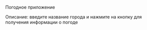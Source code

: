 Погодное приложение

Описание: введите название города и нажмите на кнопку для получения информации о погоде 